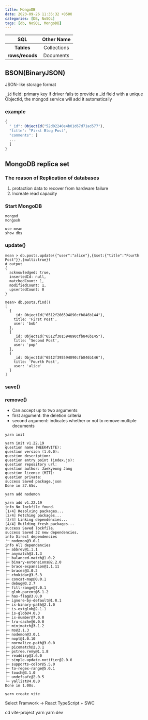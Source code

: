 ```yaml
---
title: MongoDB
date: 2023-09-26 11:35:32 +0500
categories: [DB, NoSQL]
tags: [db, NoSQL, MongoDB]
---
```


|    **SQL**      |        **Other Name**        |
|:---------------:|:----------------------------:|
|    **Tables**   | Collections                  |
|**rows/recods**  | Documents                    |


## BSON(BinaryJSON)
JSON-like storage format 

`_id` field: primary key
If driver fails to provide a _id field with a unique ObjectId, the mongod service will add it automatically

### example
```javascript
{
  "_id": ObjectId("52d02240e4b01d67d71ad577"),
  "title": "First Blog Post",
  "comments": [
  ...
  ]
}
```

## MongoDB replica set
### The reason of Replication of databases
1. protaction data to recover from hardware failure
2. Increate read capacity

### Start MongoDB
```shell
mongod
mongosh

use mean
show dbs
```


### update()
```shell
mean > db.posts.update({"user":"alice"},{$set:{"title":"Fourth Post"}},{multi:true})
# output
{
  acknowledged: true,
  insertedId: null,
  matchedCount: 1,
  modifiedCount: 1,
  upsertedCount: 0
}
```

```
mean> db.posts.find()
[
  {
    _id: ObjectId("6512f266594890cfb846b144"),
    title: 'First Post',
    user: 'bob'
  },
  {
    _id: ObjectId("6512f301594890cfb846b145"),
    title: 'Second Post',
    user: 'pop'
  },
  {
    _id: ObjectId("6512f395594890cfb846b146"),
    title: 'Fourth Post',
    user: 'alice'
  }
]
```

### save()

### remove()
- Can accept up to two arguments
- first argument: the deletion criteria
- second argument: indicates whether or not to remove multiple documents

```shell
yarn init

yarn init v1.22.19
question name (WEEK4VITE):
question version (1.0.0):
question description:
question entry point (index.js):
question repository url:
question author: Jaekyeong Jang
question license (MIT):
question private:
success Saved package.json
Done in 37.65s.
```

```shell
yarn add nodemon
```

```shell 
yarn add v1.22.19
info No lockfile found.
[1/4] Resolving packages...
[2/4] Fetching packages...
[3/4] Linking dependencies...
[4/4] Building fresh packages...
success Saved lockfile.
success Saved 32 new dependencies.
info Direct dependencies
└─ nodemon@3.0.1
info All dependencies
├─ abbrev@1.1.1
├─ anymatch@3.1.3
├─ balanced-match@1.0.2
├─ binary-extensions@2.2.0
├─ brace-expansion@1.1.11
├─ braces@3.0.2
├─ chokidar@3.5.3
├─ concat-map@0.0.1
├─ debug@3.2.7
├─ fill-range@7.0.1
├─ glob-parent@5.1.2
├─ has-flag@3.0.0
├─ ignore-by-default@1.0.1
├─ is-binary-path@2.1.0
├─ is-extglob@2.1.1
├─ is-glob@4.0.3
├─ is-number@7.0.0
├─ lru-cache@6.0.0
├─ minimatch@3.1.2
├─ ms@2.1.3
├─ nodemon@3.0.1
├─ nopt@1.0.10
├─ normalize-path@3.0.0
├─ picomatch@2.3.1
├─ pstree.remy@1.1.8
├─ readdirp@3.6.0
├─ simple-update-notifier@2.0.0
├─ supports-color@5.5.0
├─ to-regex-range@5.0.1
├─ touch@3.1.0
├─ undefsafe@2.0.5
└─ yallist@4.0.0
Done in 1.08s.
```
```shell
yarn create vite
```

Select Framwork -> React
TypeScript + SWC

cd vite-project
yarn 
yarn dev


  
